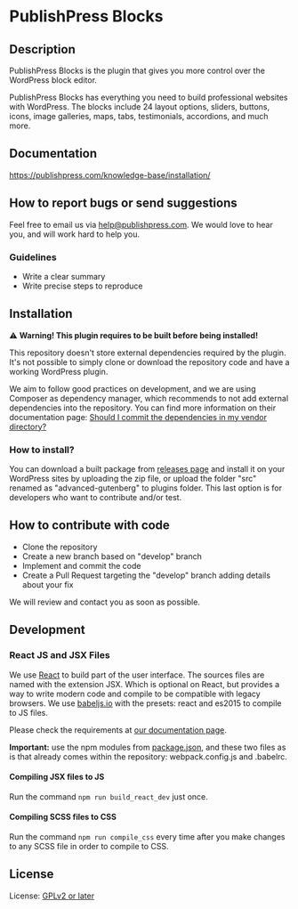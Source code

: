 # PublishPress Blocks

## Description

PublishPress Blocks is the plugin that gives you more control over the WordPress block editor.

PublishPress Blocks has everything you need to build professional websites with WordPress. The blocks include 24 layout options, sliders, buttons, icons, image galleries, maps, tabs, testimonials, accordions, and much more.

## Documentation

https://publishpress.com/knowledge-base/installation/

## How to report bugs or send suggestions

Feel free to email us via [help@publishpress.com](mailto:help@publishpress.com). We would love to hear you, and will work hard to help you.

### Guidelines

* Write a clear summary
* Write precise steps to reproduce

## Installation

:warning: **Warning! This plugin requires to be built before being installed!**

This repository doesn't store external dependencies required by the plugin. It's not possible to simply clone or download the repository code and have a working WordPress plugin.

We aim to follow good practices on development, and we are using Composer as dependency manager, which recommends to not add external dependencies into the repository. You can find more information on their documentation page: [Should I commit the dependencies in my vendor directory?](https://getcomposer.org/doc/faqs/should-i-commit-the-dependencies-in-my-vendor-directory.md)

### How to install?

You can download a built package from [releases page](https://github.com/publishpress/Advanced-Gutenberg/releases) and install it on your WordPress sites by uploading the zip file, or upload the folder "src" renamed as "advanced-gutenberg" to plugins folder. This last option is for developers who want to contribute and/or test.

## How to contribute with code

* Clone the repository
* Create a new branch based on "develop" branch
* Implement and commit the code
* Create a Pull Request targeting the "develop" branch adding details about your fix

We will review and contact you as soon as possible.

## Development

### React JS and JSX Files

We use [React](https://facebook.github.io/react/) to build part of the user interface.
The sources files are named with the extension JSX. Which is optional on React, but provides a way to write modern code and compile to be compatible with legacy browsers. We use [babeljs.io](https://babeljs.io/) with the presets: react and es2015 to compile to JS files.

Please check the requirements at [our documentation page](https://publishpress.github.io/docs/development/react-jsx). 

**Important:** use the npm modules from [package.json](https://github.com/publishpress/Advanced-Gutenberg/blob/master/package.json), and these two files as is that already comes within the repository: webpack.config.js and .babelrc. 

#### Compiling JSX files to JS

Run the command `npm run build_react_dev` just once.

#### Compiling SCSS files to CSS

Run the command `npm run compile_css` every time after you make changes to any SCSS file in order to compile to CSS.

## License

License: [GPLv2 or later](http://www.gnu.org/licenses/gpl-2.0.html)
